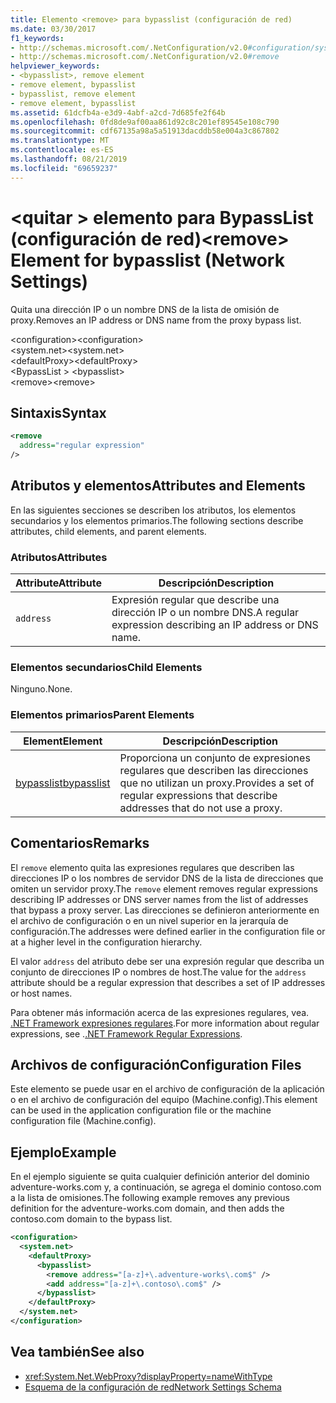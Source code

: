 ```yaml
---
title: Elemento <remove> para bypasslist (configuración de red)
ms.date: 03/30/2017
f1_keywords:
- http://schemas.microsoft.com/.NetConfiguration/v2.0#configuration/system.net/defaultProxy/bypasslist/remove
- http://schemas.microsoft.com/.NetConfiguration/v2.0#remove
helpviewer_keywords:
- <bypasslist>, remove element
- remove element, bypasslist
- bypasslist, remove element
- remove element, bypasslist
ms.assetid: 61dcfb4a-e3d9-4abf-a2cd-7d685fe2f64b
ms.openlocfilehash: 0fd8de9af00aa861d92c8c201ef89545e108c790
ms.sourcegitcommit: cdf67135a98a5a51913dacddb58e004a3c867802
ms.translationtype: MT
ms.contentlocale: es-ES
ms.lasthandoff: 08/21/2019
ms.locfileid: "69659237"
---
```

# <a name="remove-element-for-bypasslist-network-settings"></a><span data-ttu-id="ea415-102">\<quitar > elemento para BypassList (configuración de red)</span><span class="sxs-lookup"><span data-stu-id="ea415-102">\<remove> Element for bypasslist (Network Settings)</span></span>

<span data-ttu-id="ea415-103">Quita una dirección IP o un nombre DNS de la lista de omisión de proxy.</span><span class="sxs-lookup"><span data-stu-id="ea415-103">Removes an IP address or DNS name from the proxy bypass list.</span></span>

<span data-ttu-id="ea415-104">\<configuration></span><span class="sxs-lookup"><span data-stu-id="ea415-104">\<configuration></span></span>\
<span data-ttu-id="ea415-105">\<system.net></span><span class="sxs-lookup"><span data-stu-id="ea415-105">\<system.net></span></span>\
<span data-ttu-id="ea415-106">\<defaultProxy></span><span class="sxs-lookup"><span data-stu-id="ea415-106">\<defaultProxy></span></span>\
<span data-ttu-id="ea415-107">\<BypassList > </span><span class="sxs-lookup"><span data-stu-id="ea415-107">\<bypasslist></span></span>\
<span data-ttu-id="ea415-108">\<remove></span><span class="sxs-lookup"><span data-stu-id="ea415-108">\<remove></span></span>

## <a name="syntax"></a><span data-ttu-id="ea415-109">Sintaxis</span><span class="sxs-lookup"><span data-stu-id="ea415-109">Syntax</span></span>

```xml
<remove
  address="regular expression"
/>
```

## <a name="attributes-and-elements"></a><span data-ttu-id="ea415-110">Atributos y elementos</span><span class="sxs-lookup"><span data-stu-id="ea415-110">Attributes and Elements</span></span>

<span data-ttu-id="ea415-111">En las siguientes secciones se describen los atributos, los elementos secundarios y los elementos primarios.</span><span class="sxs-lookup"><span data-stu-id="ea415-111">The following sections describe attributes, child elements, and parent elements.</span></span>

### <a name="attributes"></a><span data-ttu-id="ea415-112">Atributos</span><span class="sxs-lookup"><span data-stu-id="ea415-112">Attributes</span></span>

|<span data-ttu-id="ea415-113">**Attribute**</span><span class="sxs-lookup"><span data-stu-id="ea415-113">**Attribute**</span></span>|<span data-ttu-id="ea415-114">**Descripción**</span><span class="sxs-lookup"><span data-stu-id="ea415-114">**Description**</span></span>|
|-------------------|---------------------|
|`address`|<span data-ttu-id="ea415-115">Expresión regular que describe una dirección IP o un nombre DNS.</span><span class="sxs-lookup"><span data-stu-id="ea415-115">A regular expression describing an IP address or DNS name.</span></span>|

### <a name="child-elements"></a><span data-ttu-id="ea415-116">Elementos secundarios</span><span class="sxs-lookup"><span data-stu-id="ea415-116">Child Elements</span></span>

<span data-ttu-id="ea415-117">Ninguno.</span><span class="sxs-lookup"><span data-stu-id="ea415-117">None.</span></span>

### <a name="parent-elements"></a><span data-ttu-id="ea415-118">Elementos primarios</span><span class="sxs-lookup"><span data-stu-id="ea415-118">Parent Elements</span></span>

|<span data-ttu-id="ea415-119">**Element**</span><span class="sxs-lookup"><span data-stu-id="ea415-119">**Element**</span></span>|<span data-ttu-id="ea415-120">**Descripción**</span><span class="sxs-lookup"><span data-stu-id="ea415-120">**Description**</span></span>|
|-----------------|---------------------|
|[<span data-ttu-id="ea415-121">bypasslist</span><span class="sxs-lookup"><span data-stu-id="ea415-121">bypasslist</span></span>](bypasslist-element-network-settings.md)|<span data-ttu-id="ea415-122">Proporciona un conjunto de expresiones regulares que describen las direcciones que no utilizan un proxy.</span><span class="sxs-lookup"><span data-stu-id="ea415-122">Provides a set of regular expressions that describe addresses that do not use a proxy.</span></span>|

## <a name="remarks"></a><span data-ttu-id="ea415-123">Comentarios</span><span class="sxs-lookup"><span data-stu-id="ea415-123">Remarks</span></span>

<span data-ttu-id="ea415-124">El `remove` elemento quita las expresiones regulares que describen las direcciones IP o los nombres de servidor DNS de la lista de direcciones que omiten un servidor proxy.</span><span class="sxs-lookup"><span data-stu-id="ea415-124">The `remove` element removes regular expressions describing IP addresses or DNS server names from the list of addresses that bypass a proxy server.</span></span> <span data-ttu-id="ea415-125">Las direcciones se definieron anteriormente en el archivo de configuración o en un nivel superior en la jerarquía de configuración.</span><span class="sxs-lookup"><span data-stu-id="ea415-125">The addresses were defined earlier in the configuration file or at a higher level in the configuration hierarchy.</span></span>

<span data-ttu-id="ea415-126">El valor `address` del atributo debe ser una expresión regular que describa un conjunto de direcciones IP o nombres de host.</span><span class="sxs-lookup"><span data-stu-id="ea415-126">The value for the `address` attribute should be a regular expression that describes a set of IP addresses or host names.</span></span>

<span data-ttu-id="ea415-127">Para obtener más información acerca de las expresiones regulares, vea. [.NET Framework expresiones regulares](../../../../../docs/standard/base-types/regular-expressions.md).</span><span class="sxs-lookup"><span data-stu-id="ea415-127">For more information about regular expressions, see .[.NET Framework Regular Expressions](../../../../../docs/standard/base-types/regular-expressions.md).</span></span>

## <a name="configuration-files"></a><span data-ttu-id="ea415-128">Archivos de configuración</span><span class="sxs-lookup"><span data-stu-id="ea415-128">Configuration Files</span></span>

<span data-ttu-id="ea415-129">Este elemento se puede usar en el archivo de configuración de la aplicación o en el archivo de configuración del equipo (Machine.config).</span><span class="sxs-lookup"><span data-stu-id="ea415-129">This element can be used in the application configuration file or the machine configuration file (Machine.config).</span></span>

## <a name="example"></a><span data-ttu-id="ea415-130">Ejemplo</span><span class="sxs-lookup"><span data-stu-id="ea415-130">Example</span></span>

<span data-ttu-id="ea415-131">En el ejemplo siguiente se quita cualquier definición anterior del dominio adventure-works.com y, a continuación, se agrega el dominio contoso.com a la lista de omisiones.</span><span class="sxs-lookup"><span data-stu-id="ea415-131">The following example removes any previous definition for the adventure-works.com domain, and then adds the contoso.com domain to the bypass list.</span></span>

```xml
<configuration>
  <system.net>
    <defaultProxy>
      <bypasslist>
        <remove address="[a-z]+\.adventure-works\.com$" />
        <add address="[a-z]+\.contoso\.com$" />
      </bypasslist>
    </defaultProxy>
  </system.net>
</configuration>
```

## <a name="see-also"></a><span data-ttu-id="ea415-132">Vea también</span><span class="sxs-lookup"><span data-stu-id="ea415-132">See also</span></span>

- <xref:System.Net.WebProxy?displayProperty=nameWithType>
- [<span data-ttu-id="ea415-133">Esquema de la configuración de red</span><span class="sxs-lookup"><span data-stu-id="ea415-133">Network Settings Schema</span></span>](index.md)

